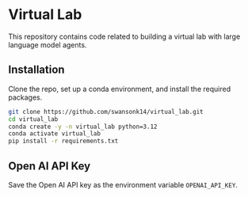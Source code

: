 # Virtual Lab

This repository contains code related to building a virtual lab with large language model agents.

## Installation

Clone the repo, set up a conda environment, and install the required packages.

```bash
git clone https://github.com/swansonk14/virtual_lab.git
cd virtual_lab
conda create -y -n virtual_lab python=3.12
conda activate virtual_lab
pip install -r requirements.txt
```

## Open AI API Key

Save the Open AI API key as the environment variable `OPENAI_API_KEY`.
